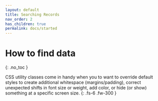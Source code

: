 ```yaml
---
layout: default
title: Searching Records 
nav_order: 2
has_children: true
permalink: docs/started
---
```


# How to find data
{: .no_toc }

CSS utility classes come in handy when you to want to override default styles to create additional whitespace 
(margins/padding), correct unexpected shifts in font size or weight, add color, or hide (or show) something at a specific screen size.
{: .fs-6 .fw-300 }
